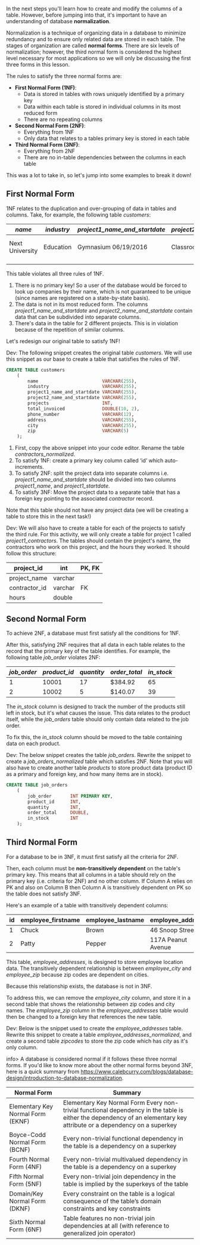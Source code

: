 In the next steps you'll learn how to create and modify the columns of a table. However, before jumping into that, it's important to have an understanding of database **normalization**.

Normalization is a technique of organizing data in a database to minimize redundancy and to ensure only related data are stored in each table. The stages of organization are called **normal forms**. There are six levels of normalization; however, the third normal form is considered the highest level necessary for most applications so we will only be discussing the first three forms in this lesson.

The rules to satisfy the three normal forms are: 

- **First Normal Form (1NF)**:
  - Data is stored in tables with rows uniquely identified by a primary key
  - Data within each table is stored in individual columns in its most reduced form
  - There are no repeating columns
- **Second Normal Form (2NF)**:
  - Everything from 1NF
  - Only data that relates to a tables primary key is stored in each table
- **Third Normal Form (3NF)**:
  - Everything from 2NF
  - There are no in-table dependencies between the columns in each table

This was a lot to take in, so let's jump into some examples to break it down!



## First Normal Form

1NF relates to the duplication and over-grouping of data in tables and columns. Take, for example, the following table *customers*:

| *name*          | *industry* | *project1_name_and_startdate* | *project2_name_and_startdate* | *projects* | *total_invoiced* | *phone_number* | *address*     | *city*  | *zip* |
| --------------- | ---------- | ----------------------------- | ----------------------------- | ---------- | ---------------- | -------------- | ------------- | ------- | ----- |
| Next University | Education  | Gymnasium 06/19/2016          | Classroom 08/21/2018          | 2          | 800,000          | 555-111-0000   | 1 Coding Lane | Oakland | 99999 |
|                 |            |                               |                               |            |                  |                |               |         |       |
|                 |            |                               |                               |            |                  |                |               |         |       |

This table violates all three rules of 1NF. 

1. There is no primary key! So a user of the database would be forced to look up companies by their name, which is not guaranteed to be unique (since names are registered on a state-by-state basis).
2. The data is not in its most reduced form. The columns *project1_name_and_startdate* and *project2_name_and_startdate* contain data that can be subdivided into separate columns.
3. There's data in the table for 2 different projects. This is in violation because of the repetition of similar columns.

Let's redesign our original table to satisfy 1NF! 

Dev: The following snippet creates the original table *customers*. We will use this snippet as our base to create a table  that satisfies the rules of 1NF. 

```sql
CREATE TABLE customers
	(
        name 						VARCHAR(255), 
        industry					VARCHAR(255), 
        project1_name_and_startdate VARCHAR(255),
        project2_name_and_startdate	VARCHAR(255),
        projects					INT,
        total_invoiced				DOUBLE(10, 2),
        phone_number				VARCHAR(12),
        address						VARCHAR(255),
        city						VARCHAR(255),
        zip							VARCHAR(5)
    );
```

1. First, copy the above snippet into your code editor. Rename the table *contractors_normalized*. 
2. To satisfy 1NF: create a primary key column called ‘id’ which auto-increments. 
3. To satisfy 2NF: split the project data into separate columns i.e. *project1_name_and_startdate* should be divided into two columns *project1_name*, and *project1_startdate*.
4. To satisfy 3NF: Move the project data to a separate table that has a foreign key pointing to the associated _contractor_ record.

Note that this table should not have any project data (we will be creating a table to store this in the next task!)

Dev: We will also have to create a table for each of the projects to satisfy the third rule. For this activity, we will only create a table for project 1 called  *project1_contractors*. The tables should contain the project's name, the contractors who work on this project, and the hours they worked. It should follow this structure:

| project_id    | int     | PK, FK |
| ------------- | ------- | ------ |
| project_name  | varchar |        |
| contractor_id | varchar | FK     |
| hours         | double  |        |



## Second Normal Form

To achieve 2NF, a database must first satisfy all the conditions for 1NF. 

After this, satisfying 2NF requires that all data in each table relates to the record that the primary key of the table identifies. For example, the following table *job_order* violates 2NF:

| *job_order* | *product_id* | *quantity* | *order_total* | *in_stock* |
| ----------- | ------------ | ---------- | ------------- | ---------- |
| 1           | 10001        | 17         | $384.92       | 65         |
| 2           | 10002        | 5          | $140.07       | 39         |

The *in_stock* column is designed to track the number of the products still left in stock, but it's what causes the issue. This data relates to the product itself, while the *job_orders* table should only contain data related to the job order.

To fix this, the *in_stock* column should be moved to the table containing data on each product. 

Dev: The below snippet creates the table *job_orders*. Rewrite the snippet to create a *job_orders_normalized* table which satisfies 2NF. Note that you will also have to create another table *products* to store product data (product ID as a primary and foreign key, and how many items are in stock).  

```sql
CREATE TABLE job_orders	
	(
        job_order		INT PRIMARY KEY,
        product_id		INT,
        quantity		INT,
        order_total		DOUBLE,
        in_stock		INT
    );
```



## Third Normal Form

For a database to be in 3NF, it must first satisfy all the criteria for 2NF.

Then, each column must be **non-transitively dependent** on the table's primary key. This means that all columns in a table should rely on the primary key (i.e. criteria for 2NF) and no other column. If Column A relies on PK and also on Column B then Column A is transitively dependent on PK so the table does not satisfy 3NF. 

Here's an example of a table with transitively dependent columns:

| id   | employee_firstname | employee_lastname | employee_address   | employee_city | employee_zip |
| ---- | ------------------ | ----------------- | ------------------ | ------------- | ------------ |
| 1    | Chuck              | Brown             | 46 Snoop Street    | San Francisco | 94103        |
| 2    | Patty              | Pepper            | 117A Peanut Avenue | New York City | 10001        |

This table, *employee_addresses*, is designed to store employee location data. The transitively dependent relationship is between *employee_city* and *employee_zip* because zip codes are dependent on cities. 

Because this relationship exists, the database is not in 3NF.

To address this, we can remove the *employee_city* column, and store it in a second table that shows the relationship between zip codes and city names. The _employee_zip_ column in the *employee_addresses* table would then be changed to a foreign key that references the new table.

Dev: Below is the snippet used to create the *employee_addresses* table. Rewrite this snippet to create a table *employee_addresses_normalized*, and create a second table *zipcodes* to store the zip code which has *city* as it's only column. 





info> A database is considered normal if it follows these three normal forms. If you'd like to know more about the other normal forms beyond 3NF, here is a quick summary from https://www.calebcurry.com/blogs/database-design/introduction-to-database-normalization.

| Normal Form                       | Summary                                                      |
| --------------------------------- | ------------------------------------------------------------ |
| Elementary Key Normal Form (EKNF) | Elementary Key Normal Form	Every non-trivial functional dependency in the table is either the dependency of an elementary key attribute or a dependency on a superkey |
| Boyce-Codd Normal Form (BCNF)     | Every non-trivial functional dependency in the table is a dependency on a superkey |
| Fourth Normal Form (4NF)          | Every non-trivial multivalued dependency in the table is a dependency on a superkey |
| Fifth Normal Form (5NF)           | Every non-trivial join dependency in the table is implied by the superkeys of the table |
| Domain/Key Normal Form (DKNF)     | Every constraint on the table is a logical consequence of the table’s domain constraints and key constraints |
| Sixth Normal Form (6NF)           | Table features no non-trivial join dependencies at all (with reference to generalized join operator) |